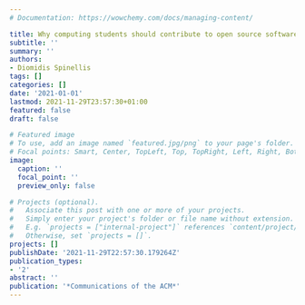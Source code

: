 ```yaml
---
# Documentation: https://wowchemy.com/docs/managing-content/

title: Why computing students should contribute to open source software projects
subtitle: ''
summary: ''
authors:
- Diomidis Spinellis
tags: []
categories: []
date: '2021-01-01'
lastmod: 2021-11-29T23:57:30+01:00
featured: false
draft: false

# Featured image
# To use, add an image named `featured.jpg/png` to your page's folder.
# Focal points: Smart, Center, TopLeft, Top, TopRight, Left, Right, BottomLeft, Bottom, BottomRight.
image:
  caption: ''
  focal_point: ''
  preview_only: false

# Projects (optional).
#   Associate this post with one or more of your projects.
#   Simply enter your project's folder or file name without extension.
#   E.g. `projects = ["internal-project"]` references `content/project/deep-learning/index.md`.
#   Otherwise, set `projects = []`.
projects: []
publishDate: '2021-11-29T22:57:30.179264Z'
publication_types:
- '2'
abstract: ''
publication: '*Communications of the ACM*'
---
```

